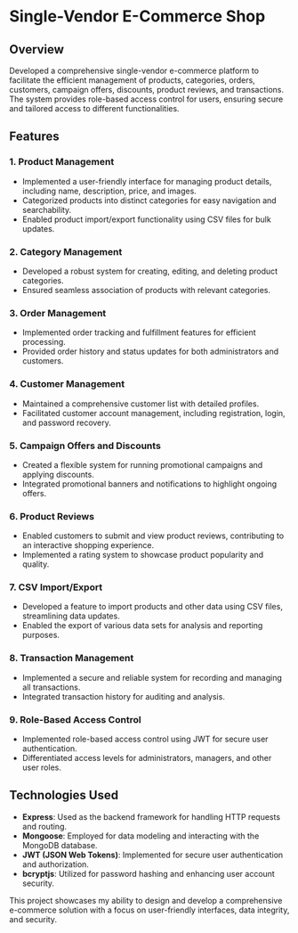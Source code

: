 # Single-Vendor E-Commerce Shop

## Overview

Developed a comprehensive single-vendor e-commerce platform to facilitate the efficient management of products, categories, orders, customers, campaign offers, discounts, product reviews, and transactions. The system provides role-based access control for users, ensuring secure and tailored access to different functionalities.

## Features

### 1. Product Management

- Implemented a user-friendly interface for managing product details, including name, description, price, and images.
- Categorized products into distinct categories for easy navigation and searchability.
- Enabled product import/export functionality using CSV files for bulk updates.

### 2. Category Management

- Developed a robust system for creating, editing, and deleting product categories.
- Ensured seamless association of products with relevant categories.

### 3. Order Management

- Implemented order tracking and fulfillment features for efficient processing.
- Provided order history and status updates for both administrators and customers.

### 4. Customer Management

- Maintained a comprehensive customer list with detailed profiles.
- Facilitated customer account management, including registration, login, and password recovery.

### 5. Campaign Offers and Discounts

- Created a flexible system for running promotional campaigns and applying discounts.
- Integrated promotional banners and notifications to highlight ongoing offers.

### 6. Product Reviews

- Enabled customers to submit and view product reviews, contributing to an interactive shopping experience.
- Implemented a rating system to showcase product popularity and quality.

### 7. CSV Import/Export

- Developed a feature to import products and other data using CSV files, streamlining data updates.
- Enabled the export of various data sets for analysis and reporting purposes.

### 8. Transaction Management

- Implemented a secure and reliable system for recording and managing all transactions.
- Integrated transaction history for auditing and analysis.

### 9. Role-Based Access Control

- Implemented role-based access control using JWT for secure user authentication.
- Differentiated access levels for administrators, managers, and other user roles.

## Technologies Used

- **Express**: Used as the backend framework for handling HTTP requests and routing.
- **Mongoose**: Employed for data modeling and interacting with the MongoDB database.
- **JWT (JSON Web Tokens)**: Implemented for secure user authentication and authorization.
- **bcryptjs**: Utilized for password hashing and enhancing user account security.

This project showcases my ability to design and develop a comprehensive e-commerce solution with a focus on user-friendly interfaces, data integrity, and security.
